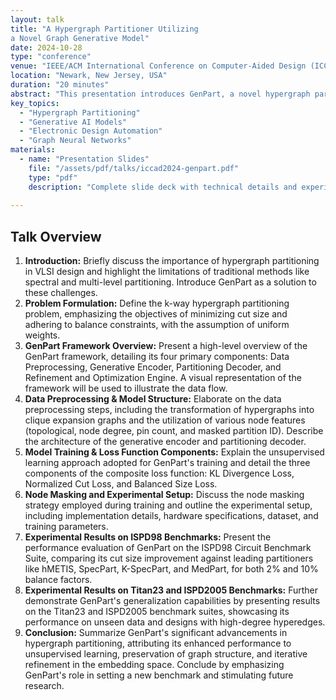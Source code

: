 ```yaml
---
layout: talk
title: "A Hypergraph Partitioner Utilizing 
a Novel Graph Generative Model"
date: 2024-10-28
type: "conference"
venue: "IEEE/ACM International Conference on Computer-Aided Design (ICCAD)"
location: "Newark, New Jersey, USA"
duration: "20 minutes"
abstract: "This presentation introduces GenPart, a novel hypergraph partitioner that leverages a graph generative model to significantly enhance partitioning performance. Addressing the limitations of traditional spectral and multi-level methods, which often suffer from information loss and compromise cut quality, GenPart integrates neural network methodologies with heuristic refinement techniques."
key_topics:
  - "Hypergraph Partitioning"
  - "Generative AI Models" 
  - "Electronic Design Automation"
  - "Graph Neural Networks"
materials:
  - name: "Presentation Slides"
    file: "/assets/pdf/talks/iccad2024-genpart.pdf"
    type: "pdf"
    description: "Complete slide deck with technical details and experimental results"
 
---
```



## Talk Overview

1.  **Introduction:** Briefly discuss the importance of hypergraph partitioning in VLSI design and highlight the limitations of traditional methods like spectral and multi-level partitioning. Introduce GenPart as a solution to these challenges.
2.  **Problem Formulation:** Define the k-way hypergraph partitioning problem, emphasizing the objectives of minimizing cut size and adhering to balance constraints, with the assumption of uniform weights.
3.  **GenPart Framework Overview:** Present a high-level overview of the GenPart framework, detailing its four primary components: Data Preprocessing, Generative Encoder, Partitioning Decoder, and Refinement and Optimization Engine. A visual representation of the framework will be used to illustrate the data flow.
4.  **Data Preprocessing & Model Structure:** Elaborate on the data preprocessing steps, including the transformation of hypergraphs into clique expansion graphs and the utilization of various node features (topological, node degree, pin count, and masked partition ID). Describe the architecture of the generative encoder and partitioning decoder.
5.  **Model Training & Loss Function Components:** Explain the unsupervised learning approach adopted for GenPart's training and detail the three components of the composite loss function: KL Divergence Loss, Normalized Cut Loss, and Balanced Size Loss.
6.  **Node Masking and Experimental Setup:** Discuss the node masking strategy employed during training and outline the experimental setup, including implementation details, hardware specifications, dataset, and training parameters.
7.  **Experimental Results on ISPD98 Benchmarks:** Present the performance evaluation of GenPart on the ISPD98 Circuit Benchmark Suite, comparing its cut size improvement against leading partitioners like hMETIS, SpecPart, K-SpecPart, and MedPart, for both 2% and 10% balance factors.
8.  **Experimental Results on Titan23 and ISPD2005 Benchmarks:** Further demonstrate GenPart's generalization capabilities by presenting results on the Titan23 and ISPD2005 benchmark suites, showcasing its performance on unseen data and designs with high-degree hyperedges.
9.  **Conclusion:** Summarize GenPart's significant advancements in hypergraph partitioning, attributing its enhanced performance to unsupervised learning, preservation of graph structure, and iterative refinement in the embedding space. Conclude by emphasizing GenPart's role in setting a new benchmark and stimulating future research.